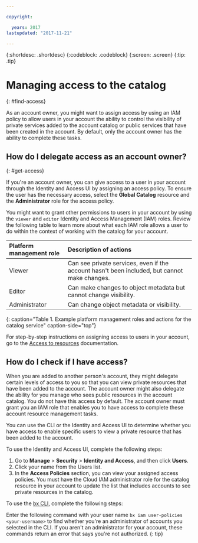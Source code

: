 ```yaml
---

copyright:

  years: 2017
lastupdated: "2017-11-21"

---
```


{:shortdesc: .shortdesc}
{:codeblock: .codeblock}
{:screen: .screen}
{:tip: .tip}

# Managing access to the catalog
{: #find-access}

As an account owner, you might want to assign access by using an IAM policy to allow users in your account the ability to control the visibility of private services added to the account catalog or public services that have been created in the account. By default, only the account owner has the ability to complete these tasks.

## How do I delegate access as an account owner?
{: #get-access}

If you're an account owner, you can give access to a user in your account through the Identity and Access UI by assigning an access policy. To ensure the user has the necessary access, select the **Global Catalog** resource and the **Administrator** role for the access policy.

You might want to grant other permissions to users in your account by using the `viewer` and `editor` Identity and Access Management (IAM) roles. Review the following table to learn more about what each IAM role allows a user to do within the context of working with the catalog for your account.

| Platform management role | Description of actions |
|:-----------------|:-----------------|
| Viewer | Can see private services, even if the account hasn't been included, but cannot make changes. |
| Editor | Can make changes to object metadata but cannot change visibility. |
| Administrator | Can change object metadata or visibility.  |
{: caption="Table 1. Example platform management roles and actions for the catalog service" caption-side="top"}

For step-by-step instructions on assigning access to users in your account, go to the [Access to resources](/docs/iam/mngiam.html#iammanidaccser#resourceaccess) documentation.


## How do I check if I have access?

When you are added to another person's account, they might delegate certain levels of access to you so that you can view private resources that have been added to the account. The account owner might also delegate the ability for you manage who sees public resources in the account catalog. You do not have this access by default. The account owner must grant you an IAM role that enables you to have access to complete these account resource management tasks.

You can use the CLI or the Identity and Access UI to determine whether you have access to enable specific users to view a private resource that has been added to the account.

To use the Identity and Access UI, complete the following steps:

1. Go to **Manage** > **Security** > **Identity and Access**, and then click **Users**.
2. Click your name from the Users list.
3. In the **Access Policies** section, you can view your assigned access policies. You must have the Cloud IAM administrator role for the catalog resource in your account to update the list that includes accounts to see private resources in the catalog.

To use the [bx CLI](/docs/cli/reference/bluemix_cli/bx_cli.html#bx_commands_iam), complete the following steps:

Enter the following command with your user name `bx iam user-policies <your-username>` to find whether you're an administrator of accounts you selected in the CLI. If you aren't an administrator for your account, these commands return an error that says you're not authorized.
{: tip}

